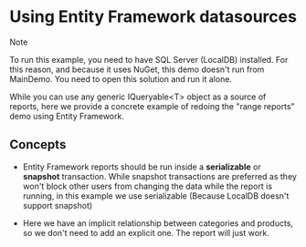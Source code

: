 # Using Entity Framework datasources

> [!Note]
> 
> To run this example, you need to have SQL Server (LocalDB) installed.
> For this reason, and because it uses NuGet, this demo doesn't run from
> MainDemo. You need to open this solution and run it alone.


While you can use any generic IQueryable\<T\> object as a source of
reports, here we provide a concrete example of redoing the \"range
reports\" demo using Entity Framework.

## Concepts

- Entity Framework reports should be run inside a **serializable** or
  **snapshot** transaction. While snapshot transactions are
  preferred as they won\'t block other users from changing the data
  while the report is running, in this example we use serializable
  (Because LocalDB doesn\'t support snapshot)

- Here we have an implicit relationship between categories and
  products, so we don't need to add an explicit one. The report
  will just work.
